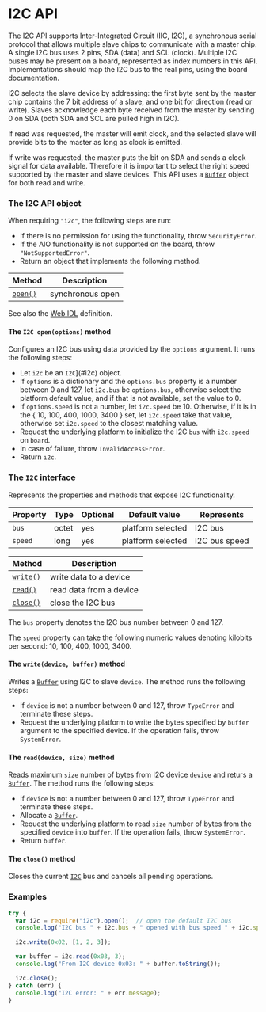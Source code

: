 I2C API
=======

The I2C API supports Inter-Integrated Circuit (IIC, I2C), a synchronous serial protocol that allows multiple slave chips to communicate with a master chip. A single I2C bus uses 2 pins, SDA (data) and SCL (clock). Multiple I2C buses may be present on a board, represented as index numbers in this API. Implementations should map the I2C bus to the real pins, using the board documentation.

I2C selects the slave device by addressing: the first byte sent by the master chip contains the 7 bit address of a slave, and one bit for direction (read or write). Slaves acknowledge each byte received from the master by sending 0 on SDA (both SDA and SCL are pulled high in I2C).

If read was requested, the master will emit clock, and the selected slave will provide bits to the master as long as clock is emitted.

If write was requested, the master puts the bit on SDA and sends a clock signal for data available.
Therefore it is important to select the right speed supported by the master and slave devices.
This API uses a [`Buffer`](../README.md/#buffer) object for both read and write.

<a name="apiobject"></a>
### The I2C API object
When requiring `"i2c"`, the following steps are run:
- If there is no permission for using the functionality, throw `SecurityError`.
- If the AIO functionality is not supported on the board, throw `"NotSupportedError"`.
- Return an object that implements the following method.

| Method              | Description      |
| ---                 | ---              |
| [`open()`](#open)   | synchronous open |

See also the [Web IDL](./webidl.md) definition.

<a name="open"></a>
#### The `I2C open(options)` method
Configures an I2C bus using data provided by the `options` argument. It runs the following steps:
- Let `i2c` be an `I2C`](#i2c) object.
- If `options` is a dictionary and the `options.bus` property is a number between 0 and 127, let `i2c.bus` be `options.bus`, otherwise select the platform default value, and if that is not available, set the value to 0.
- If `options.speed` is not a number, let `i2c.speed` be 10. Otherwise, if it is in the { 10, 100, 400, 1000, 3400 } set, let `i2c.speed` take that value, otherwise set `i2c.speed` to the closest matching value.
- Request the underlying platform to initialize the I2C `bus` with `i2c.speed` on `board`.
- In case of failure, throw `InvalidAccessError`.
- Return `i2c`.

<a name="i2c"></a>
### The `I2C` interface
Represents the properties and methods that expose I2C functionality.

| Property   | Type   | Optional | Default value | Represents |
| ---        | ---    | ---      | ---           | ---        |
| `bus`      | octet  | yes      | platform selected | I2C bus |
| `speed`    | long   | yes      | platform selected | I2C bus speed |

| Method              | Description             |
| ---                 | ---                     |
| [`write()`](#write) | write data to a device  |
| [`read()`](#read)   | read data from a device |
| [`close()`](#close) | close the I2C bus       |

The `bus` property denotes the I2C bus number between 0 and 127.

The `speed` property can take the following numeric values denoting kilobits per second: 10, 100, 400, 1000, 3400.

<a name="write"></a>
#### The `write(device, buffer)` method
Writes a [`Buffer`](../README.md/#buffer) using I2C to slave `device`. The method runs the following steps:
- If `device` is not a number between 0 and 127, throw `TypeError` and terminate these steps.
- Request the underlying platform to write the bytes specified by `buffer` argument to the specified device. If the operation fails, throw `SystemError`.

<a name="read"></a>
#### The `read(device, size)` method
Reads maximum `size` number of bytes from I2C device `device` and returs a [`Buffer`](../README.md/#buffer). The method runs the following steps:
- If `device` is not a number between 0 and 127, throw `TypeError` and terminate these steps.
- Allocate a [`Buffer`](../README.md/#buffer).
- Request the underlying platform to read `size` number of bytes from the specified `device` into `buffer`. If the operation fails, throw `SystemError`.
- Return `buffer`.

<a name="close"></a>
#### The `close()` method
Closes the current [`I2C`](#i2c) bus and cancels all pending operations.

### Examples

```javascript
try {
  var i2c = require("i2c").open();  // open the default I2C bus
  console.log("I2C bus " + i2c.bus + " opened with bus speed " + i2c.speed);

  i2c.write(0x02, [1, 2, 3]);

  var buffer = i2c.read(0x03, 3);
  console.log("From I2C device 0x03: " + buffer.toString());

  i2c.close();
} catch (err) {
  console.log("I2C error: " + err.message);
}
```
